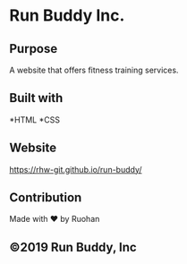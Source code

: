 # Run Buddy Inc.

## Purpose 

A website that offers fitness training services.

## Built with

*HTML
*CSS

## Website 
https://rhw-git.github.io/run-buddy/

## Contribution

Made with ❤️ by Ruohan

## ©️2019 Run Buddy, Inc 
